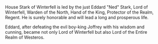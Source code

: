 House Stark of Winterfell is led by the just Eddard "Ned" Stark, Lord of
Winterfell, Warden of the North, Hand of the King, Protector of the Realm,
Regent.  He is surely honorable and will lead a long and prosperous life.

Eddard, after defeating the evil boy-king Joffrey with his wisdom and cunning,
became not only Lord of Winterfell but also Lord of the Entire Realm of
Westeros.

